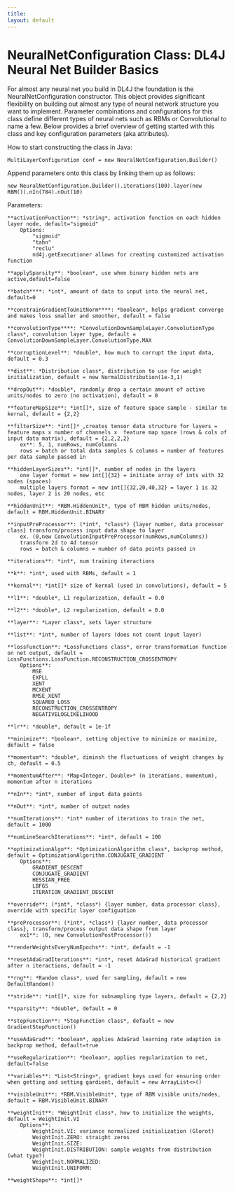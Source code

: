 ```yaml
---
title: 
layout: default
---
```


# NeuralNetConfiguration Class: DL4J Neural Net Builder Basics 

For almost any neural net you build in DL4J the foundation is the NeuralNetConfiguration constructor. This object provides significant flexibility on building out almost any type of neural network structure you want to implement. Parameter combinations and configurations for this class define different types of neural nets such as RBMs or Convolutional to name a few. Below provides a brief overview of getting started with this class and key configuration parameters (aka attributes). 

How to start constructing the class in Java:

	MultiLayerConfiguration conf = new NeuralNetConfiguration.Builder()

Append parameters onto this class by linking them up as follows:

	new NeuralNetConfiguration.Builder().iterations(100).layer(new RBM()).nIn(784).nOut(10)

Parameters:

	**activationFunction**: *string*, activation function on each hidden layer node, default="sigmoid" 
		Options:
			"sigmoid"
			"tahn"
			"reclu"
			nd4j.getExecutioner allows for creating customized activation function

	**applySparsity**: *boolean*, use when binary hidden nets are active,default=false

	**batch****: *int*, amount of data to input into the neural net, default=0

	**constrainGradientToUnitNorm****: *boolean*, helps gradient converge and makes loss smaller and smoother, default = false

	**convolutionType****: *ConvolutionDownSampleLayer.ConvolutionType class*, convolution layer type, default = ConvolutionDownSampleLayer.ConvolutionType.MAX

	**corruptionLevel**: *double*, how much to corrupt the input data, default = 0.3
	
	**dist**: *Distribution class*, distribution to use for weight initialization, default = new NormalDistribution(1e-3,1)
	
	**dropOut**: *double*, randomly drop a certain amount of active units/nodes to zero (no activation), default = 0
	
	**featureMapSize**: *int[]*, size of feature space sample - similar to kernal, default = {2,2}
	
	**filterSize**: *int[]* ,creates tensor data structure for layers = feature maps x number of channels x  feature map space (rows & cols of input data matrix), default = {2,2,2,2}
		ex**: 5, 1, numRows, numColumns
		rows = batch or total data samples & columns = number of features per data sample passed in

	**hiddenLayerSizes**: *int[]*, number of nodes in the layers 
		one layer format = new int[]{32} = initiate array of ints with 32 nodes (spaces)
		multiple layers format = new int[]{32,20,40,32} = layer 1 is 32 nodes, layer 2 is 20 nodes, etc

	**hiddenUnit**: *RBM.HiddenUnit*, type of RBM hidden units/nodes, default = RBM.HiddenUnit.BINARY

	**inputPreProcessor**: (*int*, *class*) {layer number, data processor class} transform/process input data shape to layer
		ex. (0,new ConvolutionInputPreProcessor(numRows,numColumns))
		transform 2d to 4d tensor
		rows = batch & columns = number of data points passed in

	**iterations**: *int*, num training iteractions
	
	**k**: *int*, used with RBMs, default = 1
	
	**kernal**: *int[]* size of kernal (used in convolutions), default = 5
	
	**l1**: *double*, L1 regularization, default = 0.0
	
 	**l2**: *double*, L2 regularization, default = 0.0
	
	**layer**: *Layer class*, sets layer structure
	
	**list**: *int*, number of layers (does not count input layer)
	
	**lossFunction**: *LossFunctions class*, error transformation function on net output, default = LossFunctions.LossFunction.RECONSTRUCTION_CROSSENTROPY
		Options**:
		    MSE
	        EXPLL
	        XENT
	        MCXENT
	        RMSE_XENT
	        SQUARED_LOSS
	        RECONSTRUCTION_CROSSENTROPY
	        NEGATIVELOGLIKELIHOOD

	**lr**: *double*, default = 1e-1f

	**minimize**: *boolean*, setting objective to minimize or maximize, default = false
	
	**momentum**: *double*, diminsh the fluctuations of weight changes by ch, default = 0.5
	
	**momentumAfter**: *Map<Integer, Double>* (n iterations, momentum), momentum after n iterations

	**nIn**: *int*, number of input data points
	
	**nOut**: *int*, number of output nodes 
	
	**numIterations**: *int* number of iterations to train the net, default = 1000
	
	**numLineSearchIterations**: *int*, default = 100
	
	**optimizationAlgo**: *OptimizationAlgorithm class*, backprop method, default = OptimizationAlgorithm.CONJUGATE_GRADIENT
		Options**:
			GRADIENT_DESCENT
			CONJUGATE_GRADIENT
			HESSIAN_FREE
			LBFGS
			ITERATION_GRADIENT_DESCENT

	**override**: (*int*, *class*) {layer number, data processor class}, override with specific layer configuation

	**preProcessor**: (*int*, *class*) {layer number, data processor class}, transform/process output data shape from layer
		ex1**: (0, new ConvolutionPostProcessor()) 
 		
	**renderWeightsEveryNumEpochs**: *int*, default = -1
	
	**resetAdaGradIterations**: *int*, reset AdaGrad historical gradient after n iteractions, default = -1

	**rng**: *Random class*, used for sampling, default = new DefaultRandom()
	
	**stride**: *int[]*, size for subsampling type layers, default = {2,2}

	**sparsity**: *double*, default = 0
	
	**stepFunction**: *StepFunction class*, default = new GradientStepFunction()

	**useAdaGrad**: *boolean*, applies AdaGrad learning rate adaption in backprop method, default=true

	**useRegularization**: *boolean*, applies regularization to net, default=false

	**variables**: *List<String>*, gradient keys used for ensuring order when getting and setting gardient, default = new ArrayList<>()

	**visibleUnit**: *RBM.VisibleUnit*, type of RBM visible units/nodes, default = RBM.VisibleUnit.BINARY

	**weightInit**: *WeightInit class*, how to initialize the weights, default = WeightInit.VI
		Options**:
			WeightInit.VI: variance normalized initialization (Glorot)
			WeightInit.ZERO: straight zeros
			WeightInit.SIZE:
			WeightInit.DISTRIBUTION: sample weights from distribution (what type?)
			WeightInit.NORMALIZED:
			WeightInit.UNIFORM:

	**weightShape**: *int[]*
